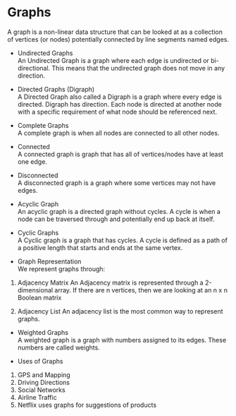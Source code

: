 # Graphs     
A graph is a non-linear data structure that can be looked at as a collection of vertices (or nodes) potentially connected by line segments named edges.    



- Undirected Graphs    
An Undirected Graph is a graph where each edge is undirected or bi-directional. This means that the undirected graph does not move in any direction.    

- Directed Graphs (Digraph)    
A Directed Graph also called a Digraph is a graph where every edge is directed. Digraph has direction. Each node is directed at another node with a specific requirement of what node should be referenced next.    

- Complete Graphs   
A complete graph is when all nodes are connected to all other nodes.    

- Connected    
A connected graph is graph that has all of vertices/nodes have at least one edge.     

- Disconnected    
A disconnected graph is a graph where some vertices may not have edges.    

- Acyclic Graph   
An acyclic graph is a directed graph without cycles. A cycle is when a node can be traversed through and potentially end up back at itself.   

- Cyclic Graphs    
A Cyclic graph is a graph that has cycles. A cycle is defined as a path of a positive length that starts and ends at the same vertex.    

- Graph Representation   
We represent graphs through:   
1. Adjacency Matrix
An Adjacency matrix is represented through a 2-dimensional array. If there are n vertices, then we are looking at an n x n Boolean matrix     

2. Adjacency List
An adjacency list is the most common way to represent graphs.   

- Weighted Graphs    
A weighted graph is a graph with numbers assigned to its edges. These numbers are called weights.   

- Uses of Graphs

1. GPS and Mapping
2. Driving Directions
3. Social Networks
4. Airline Traffic
5. Netflix uses graphs for suggestions of products


